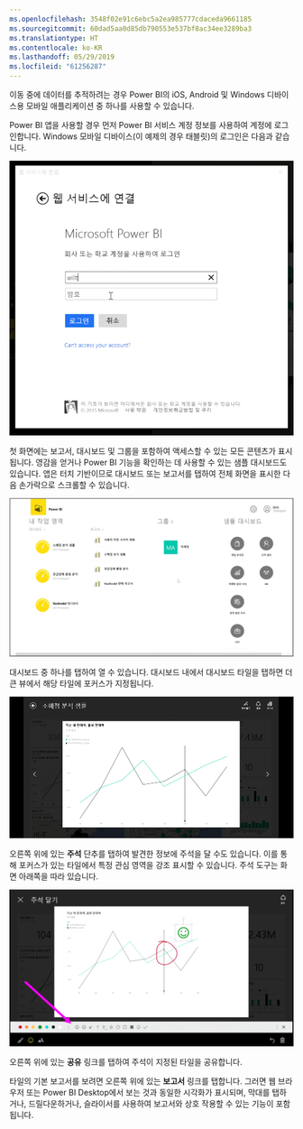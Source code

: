 ```yaml
---
ms.openlocfilehash: 3548f02e91c6ebc5a2ea985777cdaceda9661185
ms.sourcegitcommit: 60dad5aa0d85db790553e537bf8ac34ee3289ba3
ms.translationtype: HT
ms.contentlocale: ko-KR
ms.lasthandoff: 05/29/2019
ms.locfileid: "61256287"
---
```

이동 중에 데이터를 추적하려는 경우 Power BI의 iOS, Android 및 Windows 디바이스용 모바일 애플리케이션 중 하나를 사용할 수 있습니다.

Power BI 앱을 사용할 경우 먼저 Power BI 서비스 계정 정보를 사용하여 계정에 로그인합니다. Windows 모바일 디바이스(이 예제의 경우 태블릿)의 로그인은 다음과 같습니다.

![](media/4-4a-power-bi-mobile/4-4a_1.png)

첫 화면에는 보고서, 대시보드 및 그룹을 포함하여 액세스할 수 있는 모든 콘텐츠가 표시됩니다. 영감을 얻거나 Power BI 기능을 확인하는 데 사용할 수 있는 샘플 대시보드도 있습니다. 앱은 터치 기반이므로 대시보드 또는 보고서를 탭하여 전체 화면을 표시한 다음 손가락으로 스크롤할 수 있습니다.

![](media/4-4a-power-bi-mobile/4-4a_1a.png)

대시보드 중 하나를 탭하여 열 수 있습니다. 대시보드 내에서 대시보드 타일을 탭하면 더 큰 뷰에서 해당 타일에 포커스가 지정됩니다.

![](media/4-4a-power-bi-mobile/4-4a_2.png)

오른쪽 위에 있는 **주석** 단추를 탭하여 발견한 정보에 주석을 달 수도 있습니다. 이를 통해 포커스가 있는 타일에서 특정 관심 영역을 강조 표시할 수 있습니다. 주석 도구는 화면 아래쪽을 따라 있습니다.

![](media/4-4a-power-bi-mobile/4-4a_3.png)

오른쪽 위에 있는 **공유** 링크를 탭하여 주석이 지정된 타일을 공유합니다.

타일의 기본 보고서를 보려면 오른쪽 위에 있는 **보고서** 링크를 탭합니다. 그러면 웹 브라우저 또는 Power BI Desktop에서 보는 것과 동일한 시각화가 표시되며, 막대를 탭하거나, 드릴다운하거나, 슬라이서를 사용하여 보고서와 상호 작용할 수 있는 기능이 포함됩니다.

